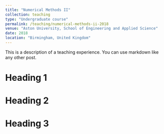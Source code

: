 ```yaml
---
title: "Numerical Methods II"
collection: teaching
type: "Undergraduate course"
permalink: /teaching/numerical-methods-ii-2018
venue: "Aston University, School of Engineering and Applied Science"
date: 2018
location: "Birmingham, United Kingdom"
---
```


This is a description of a teaching experience. You can use markdown like any other post.

Heading 1
======

Heading 2
======

Heading 3
======